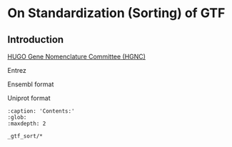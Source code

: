 # On Standardization (Sorting) of GTF

## Introduction

[HUGO Gene Nomenclature Committee (HGNC)](https://www.genenames.org/)

Entrez

Ensembl format

Uniprot format

```{toctree}
:caption: 'Contents:'
:glob:
:maxdepth: 2

_gtf_sort/*
```

